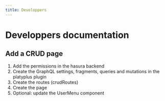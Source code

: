 ```yaml
---
title: Developpers
---
```


# Developpers documentation

## Add a CRUD page

1. Add the permissions in the hasura backend
2. Create the GraphQL settings, fragments, queries and mutations in the platyplus plugin
3. Create the routes (crudRoutes)
4. Create the page
5. Optional: update the UserMenu component
